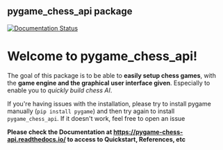 ## pygame_chess_api package
[![Documentation Status](https://readthedocs.org/projects/pygame-chess-api/badge/?version=latest)](https://pygame-chess-api.readthedocs.io/en/latest/?badge=latest)

Welcome to pygame_chess_api!
==================================

The goal of this package is to be able to **easily setup chess games**, with the **game engine and the graphical user interface given**.
Especially to enable you to *quickly build chess AI*.

If you're having issues with the installation, please try to install pygame manually (`pip install pygame`) and then try again to install `pygame_chess_api`.
If it doesn't work, feel free to open an issue

**Please check the Documentation at https://pygame-chess-api.readthedocs.io/ to access to Quickstart, References, etc**